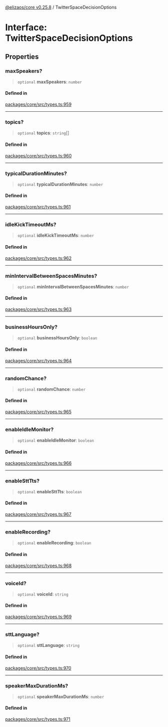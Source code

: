 [@elizaos/core v0.25.8](../index.md) / TwitterSpaceDecisionOptions

# Interface: TwitterSpaceDecisionOptions

## Properties

### maxSpeakers?

> `optional` **maxSpeakers**: `number`

#### Defined in

[packages/core/src/types.ts:959](https://github.com/elizaOS/eliza/blob/main/packages/core/src/types.ts#L959)

***

### topics?

> `optional` **topics**: `string`[]

#### Defined in

[packages/core/src/types.ts:960](https://github.com/elizaOS/eliza/blob/main/packages/core/src/types.ts#L960)

***

### typicalDurationMinutes?

> `optional` **typicalDurationMinutes**: `number`

#### Defined in

[packages/core/src/types.ts:961](https://github.com/elizaOS/eliza/blob/main/packages/core/src/types.ts#L961)

***

### idleKickTimeoutMs?

> `optional` **idleKickTimeoutMs**: `number`

#### Defined in

[packages/core/src/types.ts:962](https://github.com/elizaOS/eliza/blob/main/packages/core/src/types.ts#L962)

***

### minIntervalBetweenSpacesMinutes?

> `optional` **minIntervalBetweenSpacesMinutes**: `number`

#### Defined in

[packages/core/src/types.ts:963](https://github.com/elizaOS/eliza/blob/main/packages/core/src/types.ts#L963)

***

### businessHoursOnly?

> `optional` **businessHoursOnly**: `boolean`

#### Defined in

[packages/core/src/types.ts:964](https://github.com/elizaOS/eliza/blob/main/packages/core/src/types.ts#L964)

***

### randomChance?

> `optional` **randomChance**: `number`

#### Defined in

[packages/core/src/types.ts:965](https://github.com/elizaOS/eliza/blob/main/packages/core/src/types.ts#L965)

***

### enableIdleMonitor?

> `optional` **enableIdleMonitor**: `boolean`

#### Defined in

[packages/core/src/types.ts:966](https://github.com/elizaOS/eliza/blob/main/packages/core/src/types.ts#L966)

***

### enableSttTts?

> `optional` **enableSttTts**: `boolean`

#### Defined in

[packages/core/src/types.ts:967](https://github.com/elizaOS/eliza/blob/main/packages/core/src/types.ts#L967)

***

### enableRecording?

> `optional` **enableRecording**: `boolean`

#### Defined in

[packages/core/src/types.ts:968](https://github.com/elizaOS/eliza/blob/main/packages/core/src/types.ts#L968)

***

### voiceId?

> `optional` **voiceId**: `string`

#### Defined in

[packages/core/src/types.ts:969](https://github.com/elizaOS/eliza/blob/main/packages/core/src/types.ts#L969)

***

### sttLanguage?

> `optional` **sttLanguage**: `string`

#### Defined in

[packages/core/src/types.ts:970](https://github.com/elizaOS/eliza/blob/main/packages/core/src/types.ts#L970)

***

### speakerMaxDurationMs?

> `optional` **speakerMaxDurationMs**: `number`

#### Defined in

[packages/core/src/types.ts:971](https://github.com/elizaOS/eliza/blob/main/packages/core/src/types.ts#L971)
